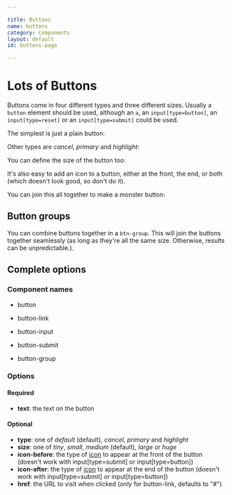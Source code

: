 ```yaml
---

title: Buttons
name: buttons
category: Components
layout: default
id: buttons-page

---
```


# Lots of Buttons

Buttons come in four different types and three different sizes. Usually a `button` element should be used, although an `a`, an `input[type=button]`, an `input[type=reset]` or an `input[type=submit]` could be used.

The simplest is just a plain button:

<script>
component("button", { "text": "Click me" });
component("button-link", { "text": "Go here", "href": "http://google.com" });
component("button-input", { "text": "Send" });
component("button-reset", { "text": "Reset" });
component("button-submit", { "text": "Submit" });
</script>

Other types are _cancel_, _primary_ and _highlight_:

<script>
component("button", { "text": "Cancel", "type": "cancel" });
component("button", { "text": "Click this!", "type": "primary" });
component("button", { "text": "Or this", "type": "highlight" });
</script>

You can define the size of the button too:

<script>
component("button", { "text": "Tiny button", "size": "tiny" });
component("button", { "text": "Small button", "size": "small" });
component("button", { "text": "Medium button", "size": "medium" });
component("button", { "text": "Large button", "size": "large" });
component("button", { "text": "Huge button", "size": "huge" });
</script>

It's also easy to add an icon to a button, either at the front, the end, or both (which doesn't look good, so don't do it).

<script>
component("button", { "text": "Help", "icon-before": "help" });
component("button", { "text": "Info", "icon-after": "info" });
component("button", { "text": "Please don't", "icon-before": "mobile", "icon-after": "tick" });
</script>

You can join this all together to make a monster button:

<script>
component("button", { "text": "Look at me!", "icon-after": "tick", "size": "large", "type": "primary" });
</script>

## Button groups

You can combine buttons together in a `btn-group`. This will join the buttons together seamlessly (as long as they're all the same size. Otherwise, results can be unpredictable.).

<script>
component("button-group", { atoms: [
  { "button": { "text": "Back" } },
  { "button": { "type": "warning", "text": "Help", "icon-after": "help" } },
  { "button": { "text": "Next" } }
]});
component("button-group", { atoms: [
  { "button": { "text": "Back", "size": "large" } },
  { "button": { "type": "cancel", "text": "Help", "icon-after": "help", "size": "large" } },
  { "button": { "type": "highlight", "text": "Next", "size": "large" } }
]});
</script>

## Complete options

### Component names

* button
* button-link
* button-input
* button-submit


* button-group

### Options

#### Required

* **text**: the text on the button

#### Optional

* **type**: one of _default_ (default), _cancel_, _primary_ and _highlight_
* **size**: one of _tiny_, _small_, _medium_ (default), _large_ or _huge_
* **icon-before**: the type of [icon](icons) to appear at the front of the button (doesn't work with input[type=submit] or input[type=button])
* **icon-after**: the type of [icon](icons) to appear at the end of the button (doesn't work with input[type=submit] or input[type=button])
* **href**: the URL to visit when clicked (only for button-link, defaults to "#")

